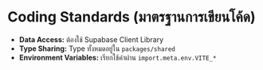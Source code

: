 # Coding Standards (มาตรฐานการเขียนโค้ด)

- **Data Access:** ต้องใช้ Supabase Client Library
- **Type Sharing:** Type ทั้งหมดอยู่ใน `packages/shared`
- **Environment Variables:** เรียกใช้ค่าผ่าน `import.meta.env.VITE_*`